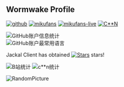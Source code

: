 ## Wormwake Profile

[![github](https://img.shields.io/badge/github-noexcept2005-black?style=flat-square&logo=github&logoColor=white&labelColor=0b0d13)](https://github.com/noexcept2005)  [![mikufans](https://img.shields.io/badge/Mikufans-Wormwaker-black?style=flat-square&logo=bilibili&logoColor=white&labelColor=ff69b4)](https://space.bilibili.com/3494361276877525)  [![mikufans-live](https://img.shields.io/badge/MikuLive-Wormwaker-black?style=flat-square&logo=bilibili&logoColor=white&labelColor=e851f0)](http://live.bilibili.com/31196635)  [![C**N](https://img.shields.io/badge/C**N-Bili_Wormwaker-black?style=flat-square&logo=csdn&logoColor=white&labelColor=f06251)](https://blog.csdn.net/cjz2005) 

![GitHub账户信息统计](https://github-stats.ubrong.com/api?username=noexcept2005&show_icons=true&theme=tokyonight)  
![GitHub账户最常用语言](https://github-stats.ubrong.com/api/top-langs/?username=noexcept2005&layout=compact&theme=tokyonight)

Jackal Client has obtained [![Stars](https://img.shields.io/github/stars/noexcept2005/JackalClient?style=flat-square&color=yellow&label=Star)](../../stargazers) stars!

![B站统计](https://stats.justsong.cn/api/bilibili/?id=3494361276877525&theme=dark)  ![c**n统计](https://stats.justsong.cn/api/csdn/?id=cjz2005&theme=dark)


![RandomPicture]([https://www.dmoe.cc/random.php](https://img.paulzzh.com/touhou/random))

<!--
**noexcept2005/noexcept2005** is a ✨ _special_ ✨ repository because its `README.md` (this file) appears on your GitHub profile.

Here are some ideas to get you started:

- 🔭 I’m currently working on ...
- 🌱 I’m currently learning ...
- 👯 I’m looking to collaborate on ...
- 🤔 I’m looking for help with ...
- 💬 Ask me about ...
- 📫 How to reach me: ...
- 😄 Pronouns: ...
- ⚡ Fun fact: ...
-->
